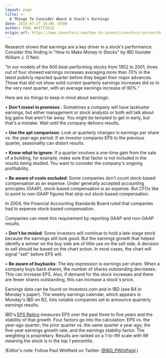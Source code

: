 ```yaml
---
layout: page
title: >-
  6 Things To Consider About A Stock's Earnings
date: 2015-07-27 18:00 -0700
author: PAUL WHITFIELD
origin_url: https://www.investors.com/how-to-invest/investors-corner/how-to-weigh-earnings
---
```





Research shows that earnings are a key driver in a stock's performance. Consider this finding in "How to Make Money in Stocks" by IBD founder William J. O'Neil:

  

"In our models of the 600 best-performing stocks from 1952 to 2001, three out of four showed earnings increases averaging more than 70% in the latest publicly reported quarter before they began their major advances. Those that did not show solid current quarterly earnings increases did so in the very next quarter, with an average earnings increase of 90%."

  

Here are six things to keep in mind about earnings:

  

• **Don't invest in promises** : Sometimes a company will have lackluster earnings, but either management or stock analysts or both will talk about big gains that aren't far away. You might be tempted to get in early, but that's a mistake. Wait until the company delivers results.

  

• **Use the apt comparison**: Look at quarterly changes in earnings per share vs. the year-ago period. If an investor compares EPS to the previous quarter, seasonality can distort results.

  

• **Know what to ignore**: If a quarter involves a one-time gain from the sale of a building, for example, make sure that factor is not included in the results being studied. You want to consider the company's ongoing profitability.

  

• **Be aware of costs excluded**: Some companies don't count stock-based compensation as an expense. Under generally accepted accounting principles (GAAP), stock-based compensation is an expense. But CFOs like to point to non-GAAP figures that strip out stock-based compensation.

  

In 2004, the Financial Accounting Standards Board ruled that companies had to expense stock-based compensation.

  

Companies can meet this requirement by reporting GAAP and non-GAAP results.

  

• **Don't be misled**: Some investors will continue to hold a late-stage stock because the earnings still look good. But the earnings growth that helped identify a winner on the buy side are of little use on the sell side. A decision to sell should be based on the chart action. In most cases, the chart will signal "sell" before EPS will.

  

• **Be aware of buybacks**: The key expression is earnings per share. When a company buys back shares, the number of shares outstanding decreases. This can increase EPS. Also, if demand for the stock increases and there are fewer shares outstanding, this can increase a stock's price.

  

Earnings data can be found on Investors.com and in IBD (see B4 in Monday's paper). The weekly earnings calendar, which appears in Monday's IBD on B2, lists notable companies set to announce quarterly earnings results.

  

IBD's [EPS Rating](http://research.investors.com/stock-checkup/?nav=ResearchCheckup) measures EPS over the past three to five years and the stability of that growth. Four factors go into the calculation: EPS vs. the year-ago quarter; the prior quarter vs. the same quarter a year ago; the five-year earnings growth rate; and the earnings stability factor. The weighting is proprietary. Results are ranked on a 1-to-99 scale with 99 meaning the stock is in the top 1 percentile.

  

(Editor's note: Follow Paul Whitfield on Twitter: [@IBD\_PWhitfield](https://twitter.com/IBD_PWhitfield).)




